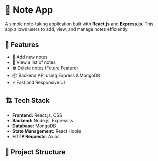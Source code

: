 # 📝 Note App

A simple note-taking application built with **React.js** and **Express.js**. This app allows users to add, view, and manage notes efficiently.

## 🚀 Features
- 📌 Add new notes
- 📄 View a list of notes
- 🗑️ Delete notes (Future Feature)
- 📦 Backend API using Express & MongoDB
- ⚡ Fast and Responsive UI

## 🏗️ Tech Stack
- **Frontend:** React.js, CSS
- **Backend:** Node.js, Express.js
- **Database:** MongoDB
- **State Management:** React Hooks
- **HTTP Requests:** Axios

## 📂 Project Structure
